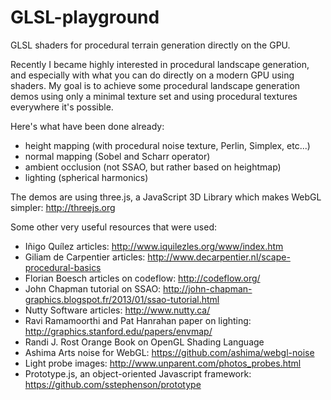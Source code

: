 # GLSL-playground
GLSL shaders for procedural terrain generation directly on the GPU.

Recently I became highly interested in procedural landscape generation, and especially with what
you can do directly on a modern GPU using shaders. My goal is to achieve some procedural landscape
generation demos using only a minimal texture set and using procedural textures everywhere it's
possible.

Here's what have been done already:
 - height mapping (with procedural noise texture, Perlin, Simplex, etc...)
 - normal mapping (Sobel and Scharr operator)
 - ambient occlusion (not SSAO, but rather based on heightmap)
 - lighting (spherical harmonics)

The demos are using three.js, a JavaScript 3D Library which makes WebGL simpler:
http://threejs.org

Some other very useful resources that were used:
 - Iñigo Quílez articles: http://www.iquilezles.org/www/index.htm
 - Giliam de Carpentier articles: http://www.decarpentier.nl/scape-procedural-basics
 - Florian Boesch articles on codeflow: http://codeflow.org/
 - John Chapman tutorial on SSAO: http://john-chapman-graphics.blogspot.fr/2013/01/ssao-tutorial.html
 - Nutty Software articles: http://www.nutty.ca/
 - Ravi Ramamoorthi and Pat Hanrahan paper on lighting: http://graphics.stanford.edu/papers/envmap/
 - Randi J. Rost Orange Book on OpenGL Shading Language
 - Ashima Arts noise for WebGL: https://github.com/ashima/webgl-noise
 - Light probe images: http://www.unparent.com/photos_probes.html
 - Prototype.js, an object-oriented Javascript framework: https://github.com/sstephenson/prototype
